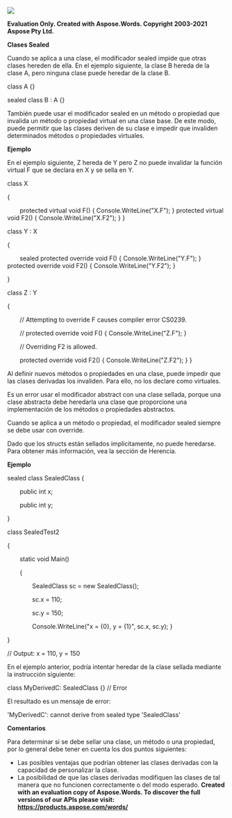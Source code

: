 ﻿![](6\_Clases-Sealed.001.png)

**Evaluation Only. Created with Aspose.Words. Copyright 2003-2021 Aspose Pty Ltd.**

**Clases Sealed** 

Cuando se aplica a una clase, el modificador sealed impide que otras clases hereden de ella. En el ejemplo siguiente, la clase B hereda de la clase A, pero ninguna clase puede heredar de la clase B. 

class A {} 

sealed class B : A {} 

También puede usar el modificador sealed en un método o propiedad que invalida un método o propiedad virtual en una clase base. De este modo, puede permitir que las clases deriven de su clase e impedir que invaliden determinados métodos o propiedades virtuales. 

**Ejemplo** 

En el ejemplo siguiente, Z hereda de Y pero Z no puede invalidar la función virtual F que se declara en X y se sella en Y. 

class X 

{ 

`    `protected virtual void F() { Console.WriteLine("X.F"); }     protected virtual void F2() { Console.WriteLine("X.F2"); } } 

class Y : X 

{ 

`    `sealed protected override void F() { Console.WriteLine("Y.F"); }     protected override void F2() { Console.WriteLine("Y.F2"); } 

} 

class Z : Y 

{ 

`    `// Attempting to override F causes compiler error CS0239. 

`    `// protected override void F() { Console.WriteLine("Z.F"); } 

`    `// Overriding F2 is allowed. 

`    `protected override void F2() { Console.WriteLine("Z.F2"); } } 

Al definir nuevos métodos o propiedades en una clase, puede impedir que las clases derivadas los invaliden. Para ello, no los declare como virtuales. 

Es un error usar el modificador abstract con una clase sellada, porque una clase abstracta debe heredarla una clase que proporcione una implementación de los métodos o propiedades abstractos. 

Cuando se aplica a un método o propiedad, el modificador sealed siempre se debe usar con override. 

Dado que los structs están sellados implícitamente, no puede heredarse. Para obtener más información, vea la sección de Herencia. 

**Ejemplo** 

sealed class SealedClass { 

`    `public int x; 

`    `public int y; 

} 

class SealedTest2 

{ 

`    `static void Main() 

`    `{ 

`        `SealedClass sc = new SealedClass(); 

`        `sc.x = 110; 

`        `sc.y = 150; 

`        `Console.WriteLine("x = {0}, y = {1}", sc.x, sc.y);     } 

} 

// Output: x = 110, y = 150 

En el ejemplo anterior, podría intentar heredar de la clase sellada mediante la instrucción siguiente: 

class MyDerivedC: SealedClass {} // Error

El resultado es un mensaje de error: 

'MyDerivedC': cannot derive from sealed type 'SealedClass' 

**Comentarios** 

Para determinar si se debe sellar una clase, un método o una propiedad, por lo general debe tener en cuenta los dos puntos siguientes: 

- Las posibles ventajas que podrían obtener las clases derivadas con la capacidad de personalizar la clase. 
- La posibilidad de que las clases derivadas modifiquen las clases de tal manera que no funcionen correctamente o del modo esperado. 
**Created with an evaluation copy of Aspose.Words. To discover the full versions of our APIs please visit: https://products.aspose.com/words/**
